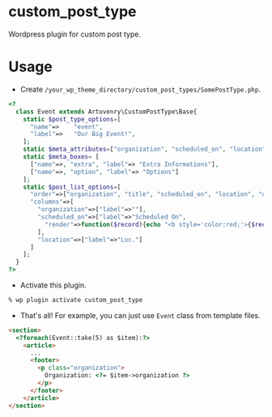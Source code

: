 # custom_post_type
Wordpress plugin for custom post type.

# Usage
+ Create `/your_wp_theme_directory/custom_post_types/SomePostType.php`.
```php
<?
  class Event extends Artovenry\CustomPostType\Base{
    static $post_type_options=[
      "name"=>    "event",
      "label"=>   "Our Big Event!",
    ];
    static $meta_attributes=["organization", "scheduled_on", "location"];
    static $meta_boxes= [
      ["name"=>, "extra", "label"=> "Extra Informations"],
      ["name"=>, "option", "label"=> "Options"]
    ];
    static $post_list_options=[
      "order"=>["organization", "title", "scheduled_on", "location", "date"],
      "columns"=>[
        "organization"=>["label"=>""],
        "scheduled_on"=>["label"=>"Scheduled On",
          "render"=>function($record){echo "<b style='color:red;'>{$record->scheduled_on}</b>";},
        ],
        "location"=>["label"=>"Loc."]
      ]
    ];
  }
?>
```
+ Activate this plugin.
```bash
% wp plugin activate custom_post_type
```

+ That's all! For example, you can just use `Event` class from template files.
```html
<section>
  <?foreach(Event::take(5) as $item):?>
    <article>
      ...
      <footer>
        <p class="organization">
          Organization: <?= $item->organization ?>
        </p>
      </footer>
    </article>
</section>
```
